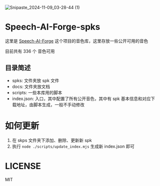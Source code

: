 ![Snipaste_2024-11-09_03-28-44 (1)](https://github.com/user-attachments/assets/4b5d6d1a-9599-4e3f-9240-d495a4c337d3)

# Speech-AI-Forge-spks

这里是 [Speech-AI-Forge](https://github.com/lenML/Speech-AI-Forge) 这个项目的音色库，这里存放一些公开可用的音色

目前共有 336 个 音色可用

## 目录简述

- spks: 文件夹放 spk 文件
- docs: 文件夹放文档
- scripts: 一些本库用的脚本
- index.json: 入口，其中配置了所有公开音色，其中有 spk 基本信息和对应下载地址，由脚本生成，一般不手动修改

# 如何更新

1. 在 skps 文件夹下添加、删除、更新新 spk
2. 执行 `node ./scripts/update_index.mjs` 生成新 index.json 即可

# LICENSE

MIT
